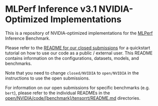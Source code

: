 # MLPerf Inference v3.1 NVIDIA-Optimized Implementations
This is a repository of NVIDIA-optimized implementations for the [MLPerf](https://mlcommons.org/en/) Inference Benchmark.

Please refer to the [README for our closed submissions](/closed/NVIDIA/README.md) for a quickstart tutorial on how to use our code as a public / external user.
This README contains information on the configurations, datasets, models, and benchmarks.

Note that you need to change `closed/NVIDIA` to `open/NVIDIA` in the instructions to use the open submissions.

For information on our open submissions for specific benchmarks (e.g. `bert`), please refer to the individual READMEs in the [open/NVIDIA/code/[benchmark]/tensorrt/README.md](/open/NVIDIA/code/) directories.
